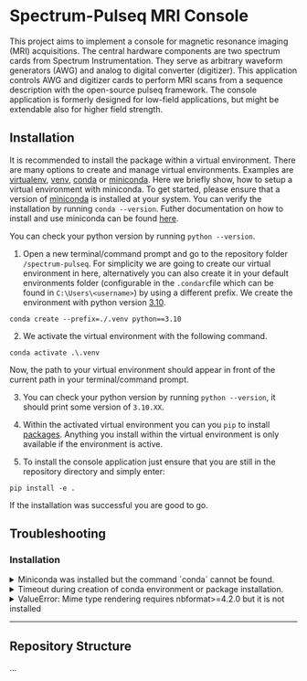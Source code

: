 # Spectrum-Pulseq MRI Console

This project aims to implement a console for magnetic resonance imaging (MRI) acquisitions. The central hardware components are two spectrum cards from Spectrum Instrumentation. They serve as arbitrary waveform generators (AWG) and analog to digital converter (digitizer). This application controls AWG and digitizer cards to perform MRI scans from a sequence description with the open-source pulseq framework. The console application is formerly designed for low-field applications, but might be extendable also for higher field strength.

## Installation

It is recommended to install the package within a virtual environment. There are many options to create and manage virtual environments. Examples are [virtualenv](https://mothergeo-py.readthedocs.io/en/latest/development/how-to/venv-win.html), [venv](https://docs.python.org/3/library/venv.html), [conda](https://docs.conda.io/projects/conda/en/stable/) or [miniconda](https://docs.conda.io/en/latest/miniconda.html).
Here we briefly show, how to setup a virtual environment with miniconda. To get started, please ensure that a version of [miniconda](https://docs.conda.io/en/latest/miniconda.html) is installed at your system. You can verify the installation by running `conda --version`. Futher documentation on how to install and use miniconda can be found [here](https://conda.io/projects/conda/en/stable/user-guide/install/index.html).

You can check your python version by running `python --version`.

1. Open a new terminal/command prompt and go to the repository folder `/spectrum-pulseq`. For simplicity we are going to create our virtual environment in here, alternatively you can also create it in your default environments folder (configurable in the `.condarc`file which can be found in `C:\Users\<username>`) by using a different prefix. We create the environment with python version [3.10](https://peps.python.org/pep-0619/).
```
conda create --prefix=./.venv python==3.10
```

2. We activate the virtual environment with the following command.
```
conda activate .\.venv
```
Now, the path to your virtual environment should appear in front of the current path in your terminal/command prompt.

3. You can check your python version by running `python --version`, it should print some version of `3.10.XX`.

4. Within the activated virtual environment you can you `pip` to install [packages](https://pypi.org/). Anything you install within the virtual environment is only available if the environment is active. 

5. To install the console application just ensure that you are still in the repository directory and simply enter:
```
pip install -e .
```
If the installation was successful you are good to go.



## Troubleshooting

### Installation

<details>
<summary>Miniconda was installed but the command `conda` cannot be found.</summary>
Ensure that you added conda to your system path. You may also want to restart your terminal/command prompt.
</details>

<details>
<summary>Timeout during creation of conda environment or package installation.</summary>
If you are at PTB, ensure that your proxy is configured correctly to install packages with pip or conda respectively.
</details>

<details>
<summary>ValueError: Mime type rendering requires nbformat>=4.2.0 but it is not installed</summary>
If you are at PTB, ensure that your proxy is configured correctly to install packages with pip or conda respectively.
</details>


---

## Repository Structure

...

